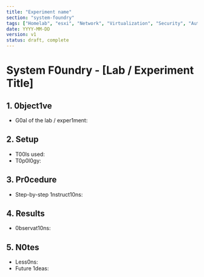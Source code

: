 ```yaml
---
title: "Experiment name"
section: "system-foundry"
tags: ["Homelab", "esxi", "Network", "Virtualization", "Security", "Automation", etc]
date: YYYY-MM-DD
version: v1
status: draft, complete
---
```


# System F0undry - [Lab / Experiment Title]

## 1. 0bject1ve
- G0al of the lab / exper1ment:

## 2. Setup
- T00ls used:
- T0p0l0gy:

## 3. Pr0cedure
- Step-by-step 1nstruct10ns:

## 4. Results
- 0bservat10ns:

## 5. N0tes
- Less0ns:
- Future 1deas:
